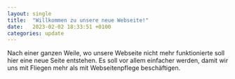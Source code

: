 ```yaml
---
layout: single
title:  "Willkommen zu unsere neue Webseite!"
date:   2023-02-02 18:33:51 +0100
categories: update
---
```


Nach einer ganzen Weile, wo unsere Webseite nicht mehr funktionierte soll hier eine neue Seite entstehen.
Es soll vor allem einfacher werden, damit wir uns mit Fliegen mehr als mit Webseitenpflege beschäftigen.
